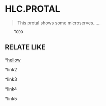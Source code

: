 # HLC.PROTAL


> This protal shows  some  microserves......

        TODO

## RELATE LIKE

*[hellow](http://www.google.com.tw)

*link2

*link3

*link4

*link5



